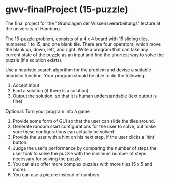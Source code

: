 # gwv-finalProject (15-puzzle)
The final project for the "Grundlagen der Wissensverarbeitungs" lecture at the university of Hamburg.

The 15-puzzle problem, consists of a 4 x 4 board with 15 sliding tiles, numbered 1 to 15,
and one blank tile. There are four operators, which move the blank up, down, left, and
right.
Write a program that can take any current state of the puzzle as an input and find the
shortest way to solve the puzzle (if a solution exists). 

Use a heuristic search algorithm for the problem and devise a suitable heuristic function.
Your program should be able to do the following:
1. Accept input
2. Find a solution (if there is a solution)
3. Output the solution, so that it is human understandable (text output is fine)

Optional: Turn your program into a game
1. Provide some form of GUI so that the user can slide the tiles around.
2. Generate random start configurations for the user to solve, but make sure these
configurations can actually be solved.
3. Provide the user with a hint on his next step, if the user clicks a ’hint’ button.
4. Judge the user’s performance by comparing the number of steps the user took to
solve the puzzle with the minimum number of steps necessary for solving the puzzle.
5. You can also offer more complex puzzles with more tiles (5 x 5 and more).
6. You can use a picture instead of numbers.

